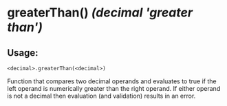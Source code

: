 # greaterThan() *(decimal 'greater than')*

## Usage:
```cedar
<decimal>.greaterThan(<decimal>)
```

Function that compares two decimal operands and evaluates to true if the left operand is numerically
greater than the right operand. If either operand is not a decimal then evaluation (and validation)
results in an error.

